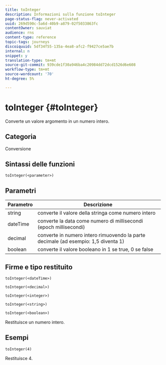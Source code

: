 ```yaml
---
title: toInteger
description: Informazioni sulla funzione toInteger
page-status-flag: never-activated
uuid: 269d590c-5a6d-40b9-a879-02f5033863fc
contentOwner: sauviat
audience: rns
content-type: reference
topic-tags: journeys
discoiquuid: 5df34f55-135a-4ea8-afc2-f9427ce5ae7b
internal: n
snippet: y
translation-type: tm+mt
source-git-commit: 939cde1f30a946ba4c20984dd72dcd1526d6e608
workflow-type: tm+mt
source-wordcount: '70'
ht-degree: 5%

---
```



# toInteger {#toInteger}

Converte un valore argomento in un numero intero.

## Categoria

Conversione

## Sintassi delle funzioni

`toInteger(<parameter>)`

## Parametri

| Parametro | Descrizione |
|--- |--- |
| string | converte il valore della stringa come numero intero |
| dateTime | converte la data come numero di millisecondi (epoch millisecondi) |
| decimal | converte in numero intero rimuovendo la parte decimale (ad esempio: 1,5 diventa 1) |
| boolean | converte il valore booleano in 1 se true, 0 se false |

## Firme e tipo restituito

`toInteger(<dateTime>)`

`toInteger(<decimal>)`

`toInteger(<integer>)`

`toInteger(<string>)`

`toInteger(<boolean>)`

Restituisce un numero intero.

## Esempi

`toInteger(4)`

Restituisce 4.
